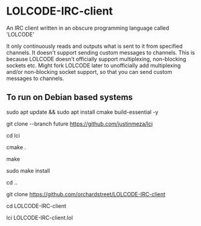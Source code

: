 # LOLCODE-IRC-client
An IRC client written in an obscure programming language called 'LOLCODE'

It only continuously reads and outputs what is sent to it from specified channels.  It doesn't support sending custom messages to channels.
This is because LOLCODE doesn't officially support multiplexing, non-blocking sockets etc.
Might fork LOLCODE later to unofficially add multiplexing and/or non-blocking socket support,
so that you can send custom messages to channels.

## To run on Debian based systems

sudo apt update && sudo apt install cmake build-essential -y

git clone --branch future https://github.com/justinmeza/lci

cd lci

cmake .

make

sudo make install

cd ..

git clone https://github.com/orchardstreet/LOLCODE-IRC-client

cd LOLCODE-IRC-client

lci LOLCODE-IRC-client.lol
